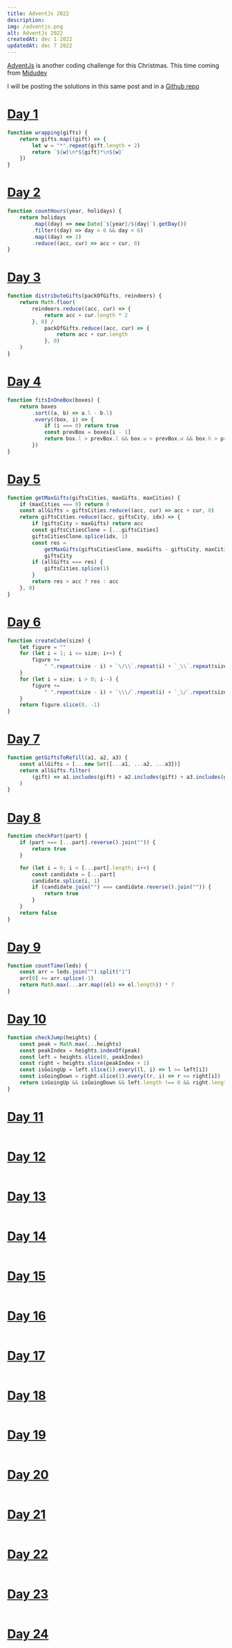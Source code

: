 ```yaml
---
title: AdventJs 2022
description:
img: /adventjs.png
alt: AdventJs 2022
createdAt: dec 1 2022
updatedAt: dec 7 2022
---
```


[AdventJs](https://adventjs.dev/) is another coding challenge for this Christmas. This time coming from [Midudev](https://midu.dev/)

I will be posting the solutions in this same post and in a [Github repo](https://github.com/dsabalete/advent-js-2022)

# [Day 1](https://github.com/dsabalete/advent-js-2022/tree/main/day01)

```js
function wrapping(gifts) {
    return gifts.map((gift) => {
        let w = "*".repeat(gift.length + 2)
        return `${w}\n*${gift}*\n${w}`
    })
}
```

# [Day 2](https://github.com/dsabalete/advent-js-2022/tree/main/day02)

```js
function countHours(year, holidays) {
    return holidays
        .map((day) => new Date(`${year}/${day}`).getDay())
        .filter((day) => day > 0 && day < 6)
        .map((day) => 2)
        .reduce((acc, cur) => acc + cur, 0)
}
```

# [Day 3](https://github.com/dsabalete/advent-js-2022/tree/main/day03)

```js
function distributeGifts(packOfGifts, reindeers) {
    return Math.floor(
        reindeers.reduce((acc, cur) => {
            return acc + cur.length * 2
        }, 0) /
            packOfGifts.reduce((acc, cur) => {
                return acc + cur.length
            }, 0)
    )
}
```

# [Day 4](https://github.com/dsabalete/advent-js-2022/tree/main/day04)

```js
function fitsInOneBox(boxes) {
    return boxes
        .sort((a, b) => a.l - b.l)
        .every((box, i) => {
            if (i === 0) return true
            const prevBox = boxes[i - 1]
            return box.l > prevBox.l && box.w > prevBox.w && box.h > prevBox.h
        })
}
```

# [Day 5](https://github.com/dsabalete/advent-js-2022/tree/main/day05)

```js
function getMaxGifts(giftsCities, maxGifts, maxCities) {
    if (maxCities === 0) return 0
    const allGifts = giftsCities.reduce((acc, cur) => acc + cur, 0)
    return giftsCities.reduce((acc, giftsCity, idx) => {
        if (giftsCity > maxGifts) return acc
        const giftsCitiesClone = [...giftsCities]
        giftsCitiesClone.splice(idx, 1)
        const res =
            getMaxGifts(giftsCitiesClone, maxGifts - giftsCity, maxCities - 1) +
            giftsCity
        if (allGifts === res) {
            giftsCities.splice(1)
        }
        return res > acc ? res : acc
    }, 0)
}
```

# [Day 6](https://github.com/dsabalete/advent-js-2022/tree/main/day06)

```js
function createCube(size) {
    let figure = ""
    for (let i = 1; i <= size; i++) {
        figure +=
            " ".repeat(size - i) + `\/\\`.repeat(i) + `_\\`.repeat(size) + "\n"
    }
    for (let i = size; i > 0; i--) {
        figure +=
            " ".repeat(size - i) + `\\\/`.repeat(i) + `_\/`.repeat(size) + "\n"
    }
    return figure.slice(0, -1)
}
```

# [Day 7](https://github.com/dsabalete/advent-js-2022/tree/main/day07)

```js
function getGiftsToRefill(a1, a2, a3) {
    const allGifts = [...new Set([...a1, ...a2, ...a3])]
    return allGifts.filter(
        (gift) => a1.includes(gift) + a2.includes(gift) + a3.includes(gift) < 2
    )
}
```

# [Day 8](https://github.com/dsabalete/advent-js-2022/tree/main/day08)

```js
function checkPart(part) {
    if (part === [...part].reverse().join("")) {
        return true
    }

    for (let i = 0; i < [...part].length; i++) {
        const candidate = [...part]
        candidate.splice(i, 1)
        if (candidate.join("") === candidate.reverse().join("")) {
            return true
        }
    }
    return false
}
```

# [Day 9](https://github.com/dsabalete/advent-js-2022/tree/main/day09)

```js
function countTime(leds) {
    const arr = leds.join("").split("1")
    arr[0] += arr.splice(-1)
    return Math.max(...arr.map((el) => el.length)) * 7
}
```

# [Day 10](https://github.com/dsabalete/advent-js-2022/tree/main/day10)

```js
function checkJump(heights) {
    const peak = Math.max(...heights)
    const peakIndex = heights.indexOf(peak)
    const left = heights.slice(0, peakIndex)
    const right = heights.slice(peakIndex + 1)
    const isGoingUp = left.slice(1).every((l, i) => l >= left[i])
    const isGoingDown = right.slice(1).every((r, i) => r <= right[i])
    return isGoingUp && isGoingDown && left.length !== 0 && right.length !== 0
}
```

# [Day 11](https://github.com/dsabalete/advent-js-2022/tree/main/day11)

```js

```

# [Day 12](https://github.com/dsabalete/advent-js-2022/tree/main/day12)

```js

```

# [Day 13](https://github.com/dsabalete/advent-js-2022/tree/main/day13)

```js

```

# [Day 14](https://github.com/dsabalete/advent-js-2022/tree/main/day14)

```js

```

# [Day 15](https://github.com/dsabalete/advent-js-2022/tree/main/day15)

```js

```

# [Day 16](https://github.com/dsabalete/advent-js-2022/tree/main/day16)

```js

```

# [Day 17](https://github.com/dsabalete/advent-js-2022/tree/main/day17)

```js

```

# [Day 18](https://github.com/dsabalete/advent-js-2022/tree/main/day18)

```js

```

# [Day 19](https://github.com/dsabalete/advent-js-2022/tree/main/day19)

```js

```

# [Day 20](https://github.com/dsabalete/advent-js-2022/tree/main/day20)

```js

```

# [Day 21](https://github.com/dsabalete/advent-js-2022/tree/main/day21)

```js

```

# [Day 22](https://github.com/dsabalete/advent-js-2022/tree/main/day22)

```js

```

# [Day 23](https://github.com/dsabalete/advent-js-2022/tree/main/day23)

```js

```

# [Day 24](https://github.com/dsabalete/advent-js-2022/tree/main/day24)

```js

```
